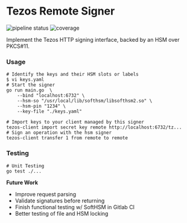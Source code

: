 Tezos Remote Signer
===================

![pipeline status](https://gitlab.com/polychain/tezos-hsm-signer/badges/master/pipeline.svg) ![coverage](https://gitlab.com/polychain/tezos-hsm-signer/badges/master/coverage.svg)

Implement the Tezos HTTP signing interface, backed by an HSM over PKCS#11.

### Usage

```shell 
# Identify the keys and their HSM slots or labels
$ vi keys.yaml
# Start the signer
go run main.go  \
    --bind "localhost:6732" \
    --hsm-so "/usr/local/lib/softhsm/libsofthsm2.so" \
    --hsm-pin "1234" \
    --key-file "./keys.yaml"

# Import keys to your client managed by this signer
tezos-client import secret key remote http://localhost:6732/tz...
# Sign an operation with the hsm signer
tezos-client transfer 1 from remote to remote
```

### Testing

```shell
# Unit Testing
go test ./...
```

**Future Work**

* Improve request parsing
* Validate signatures before returning
* Finish functional testing w/ SoftHSM in Gitlab CI
* Better testing of file and HSM locking
